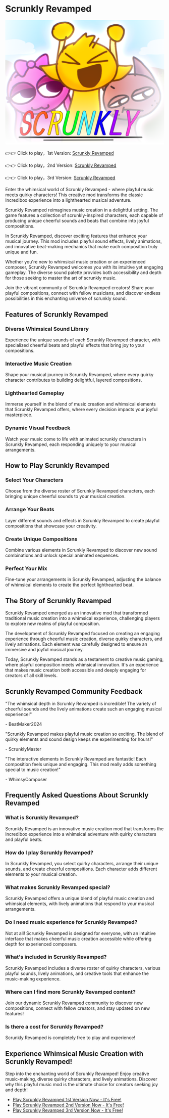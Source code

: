 # Scrunkly Revamped

![Scrunkly Revamped](https://raw.githubusercontent.com/sprunkiscrunkly/scrunkly-revamped/refs/heads/main/scrunkly-revamped.png "Scrunkly Revamped")

👉👉 Click to play，1st Version: [Scrunkly Revamped](https://sprunksters.com/scrunkly-revamped/ "Scrunkly Revamped")

👉👉 Click to play，2nd Version: [Scrunkly Revamped](https://sprunkiscrunkly.com/scrunkly-revamped/ "Scrunkly Revamped")

👉👉 Click to play，3rd Version: [Scrunkly Revamped](https://sprunkipyramixed.com/scrunkly-revamped/ "Scrunkly Revamped")

Enter the whimsical world of Scrunkly Revamped - where playful music meets quirky characters! This creative mod transforms the classic Incredibox experience into a lighthearted musical adventure.

Scrunkly Revamped reimagines music creation in a delightful setting. The game features a collection of scrunkly-inspired characters, each capable of producing unique cheerful sounds and beats that combine into joyful compositions.

In Scrunkly Revamped, discover exciting features that enhance your musical journey. This mod includes playful sound effects, lively animations, and innovative beat-making mechanics that make each composition truly unique and fun.

Whether you're new to whimsical music creation or an experienced composer, Scrunkly Revamped welcomes you with its intuitive yet engaging gameplay. The diverse sound palette provides both accessibility and depth for those seeking to master the art of scrunkly music.

Join the vibrant community of Scrunkly Revamped creators! Share your playful compositions, connect with fellow musicians, and discover endless possibilities in this enchanting universe of scrunkly sound.

## Features of Scrunkly Revamped

### Diverse Whimsical Sound Library

Experience the unique sounds of each Scrunkly Revamped character, with specialized cheerful beats and playful effects that bring joy to your compositions.

### Interactive Music Creation

Shape your musical journey in Scrunkly Revamped, where every quirky character contributes to building delightful, layered compositions.

### Lighthearted Gameplay

Immerse yourself in the blend of music creation and whimsical elements that Scrunkly Revamped offers, where every decision impacts your joyful masterpiece.

### Dynamic Visual Feedback

Watch your music come to life with animated scrunkly characters in Scrunkly Revamped, each responding uniquely to your musical arrangements.

## How to Play Scrunkly Revamped

### Select Your Characters

Choose from the diverse roster of Scrunkly Revamped characters, each bringing unique cheerful sounds to your musical creation.

### Arrange Your Beats

Layer different sounds and effects in Scrunkly Revamped to create playful compositions that showcase your creativity.

### Create Unique Compositions

Combine various elements in Scrunkly Revamped to discover new sound combinations and unlock special animated sequences.

### Perfect Your Mix

Fine-tune your arrangements in Scrunkly Revamped, adjusting the balance of whimsical elements to create the perfect lighthearted beat.

## The Story of Scrunkly Revamped

Scrunkly Revamped emerged as an innovative mod that transformed traditional music creation into a whimsical experience, challenging players to explore new realms of playful composition.

The development of Scrunkly Revamped focused on creating an engaging experience through cheerful music creation, diverse quirky characters, and lively animations. Each element was carefully designed to ensure an immersive and joyful musical journey.

Today, Scrunkly Revamped stands as a testament to creative music gaming, where playful composition meets whimsical innovation. It's an experience that makes music creation both accessible and deeply engaging for creators of all skill levels.

## Scrunkly Revamped Community Feedback

"The whimsical depth in Scrunkly Revamped is incredible! The variety of cheerful sounds and the lively animations create such an engaging musical experience!"

\- BeatMaker2024

"Scrunkly Revamped makes playful music creation so exciting. The blend of quirky elements and sound design keeps me experimenting for hours!"

\- ScrunklyMaster

"The interactive elements in Scrunkly Revamped are fantastic! Each composition feels unique and engaging. This mod really adds something special to music creation!"

\- WhimsyComposer

## Frequently Asked Questions About Scrunkly Revamped

### What is Scrunkly Revamped?

Scrunkly Revamped is an innovative music creation mod that transforms the Incredibox experience into a whimsical adventure with quirky characters and playful beats.

### How do I play Scrunkly Revamped?

In Scrunkly Revamped, you select quirky characters, arrange their unique sounds, and create cheerful compositions. Each character adds different elements to your musical creation.

### What makes Scrunkly Revamped special?

Scrunkly Revamped offers a unique blend of playful music creation and whimsical elements, with lively animations that respond to your musical arrangements.

### Do I need music experience for Scrunkly Revamped?

Not at all! Scrunkly Revamped is designed for everyone, with an intuitive interface that makes cheerful music creation accessible while offering depth for experienced composers.

### What's included in Scrunkly Revamped?

Scrunkly Revamped includes a diverse roster of quirky characters, various playful sounds, lively animations, and creative tools that enhance the music-making experience.

### Where can I find more Scrunkly Revamped content?

Join our dynamic Scrunkly Revamped community to discover new compositions, connect with fellow creators, and stay updated on new features!

### Is there a cost for Scrunkly Revamped?

Scrunkly Revamped is completely free to play and experience!

## Experience Whimsical Music Creation with Scrunkly Revamped!

Step into the enchanting world of Scrunkly Revamped! Enjoy creative music-making, diverse quirky characters, and lively animations. Discover why this playful music mod is the ultimate choice for creators seeking joy and depth!

- [Play Scrunkly Revamped 1st Version Now - It's Free!](https://sprunksters.com/scrunkly-revamped/)
- [Play Scrunkly Revamped 2nd Version Now - It's Free!](https://sprunkiscrunkly.com/scrunkly-revamped/)
- [Play Scrunkly Revamped 3rd Version Now - It's Free!](https://sprunkipyramixed.com/scrunkly-revamped/)
